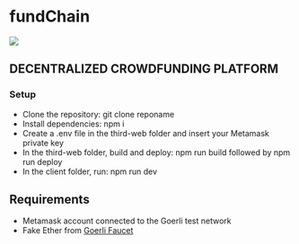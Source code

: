 # fundChain

<img src="https://capsule-render.vercel.app/api?text=HeyEveryone🕹️&animation=fadeIn&type=waving&color=gradient&height=100" />

## DECENTRALIZED CROWDFUNDING PLATFORM
### Setup
- Clone the repository: git clone reponame
- Install dependencies: npm i
- Create a .env file in the third-web folder and insert your Metamask private key
- In the third-web folder, build and deploy: npm run build followed by npm run deploy
- In the client folder, run: npm run dev

## Requirements
- Metamask account connected to the Goerli test network
- Fake Ether from [Goerli Faucet](https://goerlifaucet.com/)
